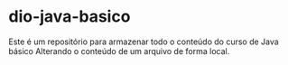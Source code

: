 # dio-java-basico
Este é um repositório para armazenar todo o conteúdo do curso de Java básico
Alterando o conteúdo de um arquivo de forma local.